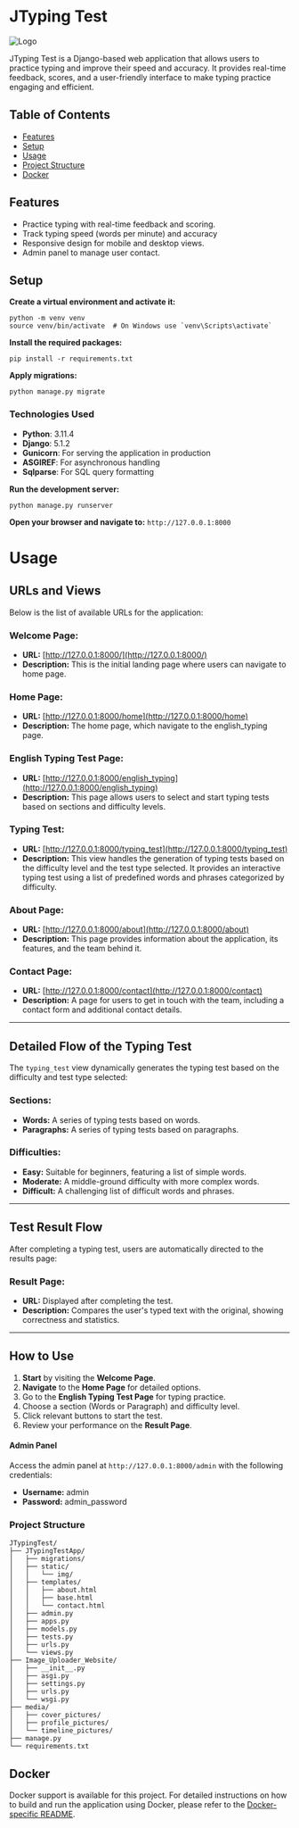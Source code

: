 # JTyping Test

![Logo](static/img/JTypingTestFavicon.ico)

JTyping Test is a Django-based web application that allows users to practice typing and improve their speed and accuracy. It provides real-time feedback, scores, and a user-friendly interface to make typing practice engaging and efficient.

## Table of Contents
- [Features](#features)
- [Setup](#setup)
- [Usage](#usage)
- [Project Structure](#project-structure)
- [Docker](#docker)

## Features

- Practice typing with real-time feedback and scoring.
- Track typing speed (words per minute) and accuracy
- Responsive design for mobile and desktop views.
- Admin panel to manage user contact.

## Setup

**Create a virtual environment and activate it:**

    python -m venv venv
    source venv/bin/activate  # On Windows use `venv\Scripts\activate`

**Install the required packages:**

    pip install -r requirements.txt

**Apply migrations:**

    python manage.py migrate

### Technologies Used

- **Python**: 3.11.4
- **Django**: 5.1.2
- **Gunicorn**: For serving the application in production
- **ASGIREF**: For asynchronous handling
- **Sqlparse**: For SQL query formatting

**Run the development server:**

    python manage.py runserver

**Open your browser and navigate to:** `http://127.0.0.1:8000`

# Usage

## URLs and Views

Below is the list of available URLs for the application:

### **Welcome Page:**
- **URL:** [http://127.0.0.1:8000/](http://127.0.0.1:8000/)
- **Description:** This is the initial landing page where users can navigate to home page.

### **Home Page:**
- **URL:** [http://127.0.0.1:8000/home](http://127.0.0.1:8000/home)
- **Description:** The home page, which navigate to the english_typing page.

### **English Typing Test Page:**
- **URL:** [http://127.0.0.1:8000/english_typing](http://127.0.0.1:8000/english_typing)
- **Description:** This page allows users to select and start typing tests based on sections and difficulty levels.

### **Typing Test:**
- **URL:** [http://127.0.0.1:8000/typing_test](http://127.0.0.1:8000/typing_test)
- **Description:** This view handles the generation of typing tests based on the difficulty level and the test type selected. It provides an interactive typing test using a list of predefined words and phrases categorized by difficulty.

### **About Page:**
- **URL:** [http://127.0.0.1:8000/about](http://127.0.0.1:8000/about)
- **Description:** This page provides information about the application, its features, and the team behind it.

### **Contact Page:**
- **URL:** [http://127.0.0.1:8000/contact](http://127.0.0.1:8000/contact)
- **Description:** A page for users to get in touch with the team, including a contact form and additional contact details.

---

## Detailed Flow of the Typing Test

The `typing_test` view dynamically generates the typing test based on the difficulty and test type selected:

### **Sections:**
- **Words:** A series of typing tests based on words.
- **Paragraphs:** A series of typing tests based on paragraphs.

### **Difficulties:**
- **Easy:** Suitable for beginners, featuring a list of simple words.
- **Moderate:** A middle-ground difficulty with more complex words.
- **Difficult:** A challenging list of difficult words and phrases.

---

## Test Result Flow

After completing a typing test, users are automatically directed to the results page:

### **Result Page:**
- **URL:** Displayed after completing the test.
- **Description:** Compares the user's typed text with the original, showing correctness and statistics.

---

## How to Use

1. **Start** by visiting the **Welcome Page**.
2. **Navigate** to the **Home Page** for detailed options.
3. Go to the **English Typing Test Page** for typing practice.
4. Choose a section (Words or Paragraph) and difficulty level.
5. Click relevant buttons to start the test.
6. Review your performance on the **Result Page**.

#### Admin Panel

Access the admin panel at `http://127.0.0.1:8000/admin` with the following credentials:

- **Username:** admin
- **Password:** admin_password

### Project Structure

```plaintext
JTypingTest/
├── JTypingTestApp/
│   ├── migrations/
│   ├── static/
│   │   └── img/
│   ├── templates/
│   │   ├── about.html
│   │   ├── base.html
│   │   └── contact.html
│   ├── admin.py
│   ├── apps.py
│   ├── models.py
│   ├── tests.py
│   ├── urls.py
│   └── views.py
├── Image_Uploader_Website/
│   ├── __init__.py
│   ├── asgi.py
│   ├── settings.py
│   ├── urls.py
│   └── wsgi.py
├── media/
│   ├── cover_pictures/
│   ├── profile_pictures/
│   └── timeline_pictures/
├── manage.py
└── requirements.txt

```
## Docker

Docker support is available for this project. For detailed instructions on how to build and run the application using Docker, please refer to the [Docker-specific README](README.Docker.md).
